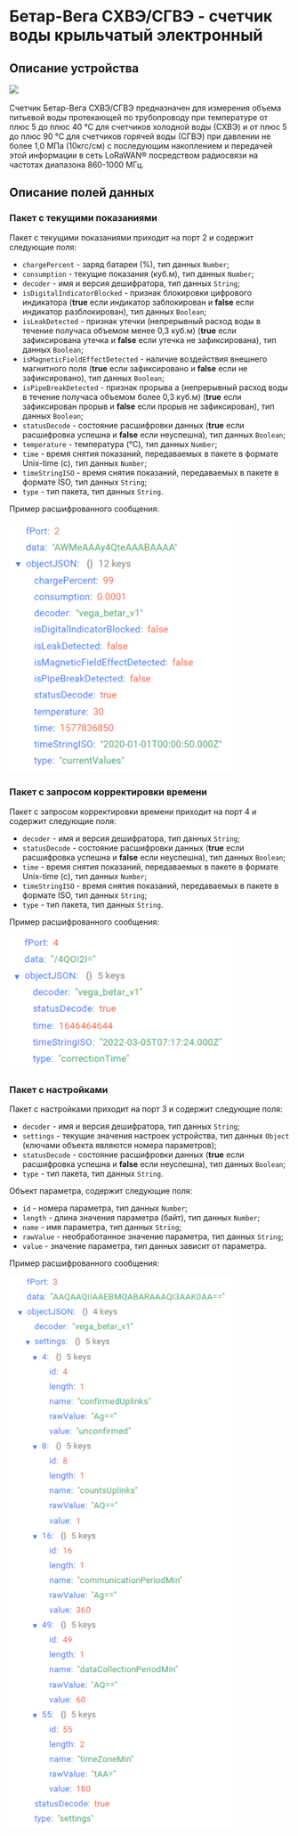 # Бетар-Вега СХВЭ/СГВЭ - счетчик воды крыльчатый электронный


## Описание устройства
<img src="https://iotvega.com/content/ru/sve/sve1/ava.jpg" width="400" />

Счетчик Бетар-Вега СХВЭ/СГВЭ предназначен для измерения объема питьевой воды протекающей по трубопроводу при температуре от плюс 5 до плюс 40 °С
для счетчиков холодной воды (СХВЭ) и от плюс 5 до плюс 90 °С для счетчиков горячей воды (СГВЭ)
при давлении не более 1,0 МПа (10кгс/см) с последующим накоплением и передачей этой
информации в сеть LoRaWAN® посредством радиосвязи на частотах диапазона 860-1000 МГц.


## Описание полей данных

### Пакет с текущими показаниями

Пакет с текущими показаниями приходит на порт 2 и содержит следующие поля:
- `chargePercent` - заряд батареи (%), тип данных `Number`;
- `consumption` - текущие показания (куб.м), тип данных `Number`;
- `decoder` - имя и версия дешифратора, тип данных `String`;
- `isDigitalIndicatorBlocked` - признак блокировки цифрового индикатора (**true** если индикатор заблокирован и **false** если индикатор разблокирован), тип данных `Boolean`;
- `isLeakDetected` - признак утечки (непрерывный расход воды в течение
получаса объемом менее 0,3 куб.м) (**true** если зафиксирована утечка и **false** если утечка не зафиксирована), тип данных `Boolean`;
- `isMagneticFieldEffectDetected` - наличие воздействия внешнего магнитного поля (**true** если зафиксировано и **false** если не зафиксировано), тип данных `Boolean`;
- `isPipeBreakDetected` - признак прорыва а (непрерывный расход воды в течение
получаса объемом более 0,3 куб.м)  (**true** если зафиксирован прорыв и **false** если прорыв не зафиксирован), тип данных `Boolean`;
- `statusDecode` - состояние расшифровки данных (**true** если расшифровка успешна и **false** если неуспешна), тип данных `Boolean`;
- `temperature` - температура (°С), тип данных `Number`;
- `time` - время снятия показаний, передаваемых в пакете в формате Unix-time (с), тип данных `Number`;
- `timeStringISO` - время снятия показаний, передаваемых в пакете в формате ISO, тип данных `String`;
- `type` - тип пакета, тип данных `String`.

Пример расшифрованного сообщения:

<img src="images/port2Message.png" width="400" />


### Пакет с запросом корректировки времени

Пакет с запросом корректировки времени приходит на порт 4 и содержит следующие поля:
- `decoder` - имя и версия дешифратора, тип данных `String`;
- `statusDecode` - состояние расшифровки данных (**true** если расшифровка успешна и **false** если неуспешна), тип данных `Boolean`;
- `time` - время снятия показаний, передаваемых в пакете в формате Unix-time (с), тип данных `Number`;
- `timeStringISO` - время снятия показаний, передаваемых в пакете в формате ISO, тип данных `String`;
- `type` - тип пакета, тип данных `String`.

Пример расшифрованного сообщения:

<img src="images/port4Message.png" width="400" />


### Пакет с настройками

Пакет с настройками приходит на порт 3 и содержит следующие поля:
- `decoder` - имя и версия дешифратора, тип данных `String`;
- `settings` - текущие значения настроек устройства, тип данных `Object` (ключами объекта являются номера параметров);
- `statusDecode` - состояние расшифровки данных (**true** если расшифровка успешна и **false** если неуспешна), тип данных `Boolean`;
- `type` - тип пакета, тип данных `String`.

Объект параметра, содержит следующие поля:
- `id` - номера параметра, тип данных `Number`;
- `length` - длина значения параметра (байт), тип данных `Number`;
- `name` - имя параметра, тип данных `String`;
- `rawValue` - необработанное значение параметра, тип данных `String`;
- `value` - значение параметра, тип данных зависит от параметра.

Пример расшифрованного сообщения:

<img src="images/port3Message.png" width="400" />